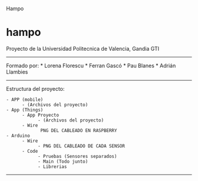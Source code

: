 Hampo
# hampo
Proyecto de la Universidad Politecnica de Valencia, Gandia GTI

*************************************************************
Formado por: 
              * Lorena Florescu
              * Ferran Gascó
              * Pau Blanes
              * Adrián Llambies
              
 ************************************************************
 Estructura del proyecto:
    
    - APP (mobile)
          - (Archivos del proyecto)
    - App (Things)
          - App Proyecto
                - (Archivos del proyecto)
          - Wire 
                 PNG DEL CABLEADO EN RASPBERRY
    - Arduino
          - Wire
                - PNG DEL CABLEADO DE CADA SENSOR
          - Code
                - Pruebas (Sensores separados)
                - Main (Todo junto)
                - Librerias
                
************************************************************

                      
    
    
